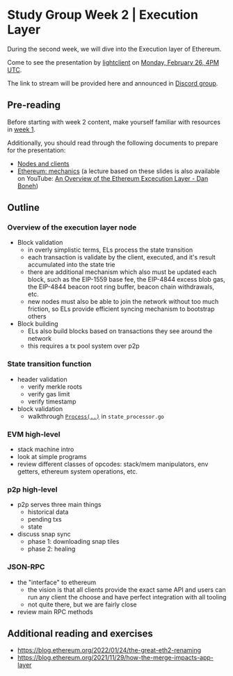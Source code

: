 # Study Group Week 2 | Execution Layer

During the second week, we will dive into the Execution layer of Ethereum. 

Come to see the presentation by [lightclient](https://twitter.com/lightclients/) on [Monday, February 26, 4PM UTC](https://savvytime.com/converter/utc-to-germany-berlin-united-kingdom-london-ny-new-york-city-ca-san-francisco-china-shanghai-japan-tokyo-australia-sydney/feb-26-2024/4pm). 

The link to stream will be provided here and announced in [Discord group](https://discord.gg/epfsg). 

## Pre-reading

Before starting with week 2 content, make yourself familiar with resources in [week 1](/eps/week1.md). 

Additionally, you should read through the following documents to prepare for the presentation:

* [Nodes and clients](https://ethereum.org/developers/docs/nodes-and-clients)
* [Ethereum: mechanics](https://cs251.stanford.edu/lectures/lecture7.pdf) (a lecture based on these slides is also available on YouTube: [An Overview of the Ethereum Excecution Layer - Dan Boneh](https://www.youtube.com/watch?v=7sxBjSfmROc))

## Outline

### Overview of the execution layer node

* Block validation
  * in overly simplistic terms, ELs process the state transition
  * each transaction is validate by the client, executed, and it's result accumulated into the state trie
  * there are additional mechanism which also must be updated each block, such as the EIP-1559 base fee, the EIP-4844 excess blob gas, the EIP-4844 beacon root ring buffer, beacon chain withdrawals, etc.
  * new nodes must also be able to join the network without too much friction, so ELs provide efficient syncing mechanism to bootstrap others
* Block building
  * ELs also build blocks based on transactions they see around the network
  * this requires a tx pool system over p2p

### State transition function

* header validation
  * verify merkle roots
  * verify gas limit
  * verify timestamp
* block validation
  * walkthrough [`Process(..)`](https://github.com/ethereum/go-ethereum/blob/master/core/state_processor.go#L60) in `state_processor.go`

### EVM high-level

* stack machine intro
* look at simple programs
* review different classes of opcodes: stack/mem manipulators, env getters, ethereum system operations, etc.

### p2p high-level

* p2p serves three main things
  * historical data
  * pending txs
  * state
* discuss snap sync
  * phase 1: downloading snap tiles
  * phase 2: healing

### JSON-RPC

* the "interface" to ethereum
  * the vision is that all clients provide the exact same API and users can run any client the choose and have perfect integration with all tooling
  * not quite there, but we are fairly close
* review main RPC methods

## Additional reading and exercises 

* <https://blog.ethereum.org/2022/01/24/the-great-eth2-renaming>
* <https://blog.ethereum.org/2021/11/29/how-the-merge-impacts-app-layer>
